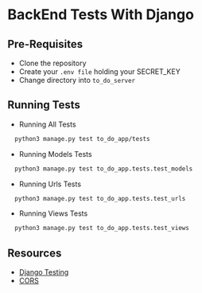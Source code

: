 # BackEnd Tests With Django

## Pre-Requisites

- Clone the repository
- Create your `.env file` holding your SECRET_KEY
- Change directory into `to_do_server`

## Running Tests

- Running All Tests

```bash
  python3 manage.py test to_do_app/tests
```

- Running Models Tests

```bash
  python3 manage.py test to_do_app.tests.test_models
```

- Running Urls Tests

```bash
  python3 manage.py test to_do_app.tests.test_urls
```

- Running Views Tests

```bash
  python3 manage.py test to_do_app.tests.test_views
```

## Resources

- [Django Testing](https://docs.djangoproject.com/en/4.1/topics/testing/)
- [CORS](https://www.stackhawk.com/blog/django-cors-guide/)
